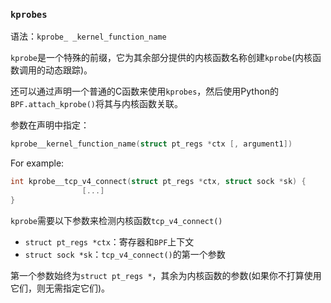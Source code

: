 ### `kprobes`

语法：`kprobe_ _kernel_function_name`

`kprobe`是一个特殊的前缀，它为其余部分提供的内核函数名称创建`kprobe`(内核函数调用的动态跟踪)。

还可以通过声明一个普通的C函数来使用`kprobes`，然后使用Python的`BPF.attach_kprobe()`将其与内核函数关联。

参数在声明中指定：

```c
kprobe__kernel_function_name(struct pt_regs *ctx [, argument1])
```

For example:

```c
int kprobe__tcp_v4_connect(struct pt_regs *ctx, struct sock *sk) {
				[...]
}
```

`kprobe`需要以下参数来检测内核函数`tcp_v4_connect()`

- `struct pt_regs *ctx`：寄存器和`BPF`上下文
- `struct sock *sk`：`tcp_v4_connect()`的第一个参数

第一个参数始终为`struct pt_regs *`，其余为内核函数的参数(如果你不打算使用它们，则无需指定它们)。
